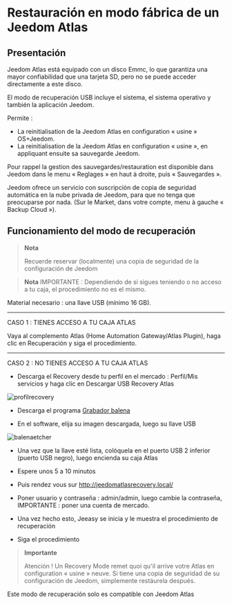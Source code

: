 # Restauración en modo fábrica de un Jeedom Atlas

## Presentación

Jeedom Atlas está equipado con un disco Emmc, lo que garantiza una mayor confiabilidad que una tarjeta SD, pero no se puede acceder directamente a este disco.

El modo de recuperación USB incluye el sistema, el sistema operativo y también la aplicación Jeedom.

Permite :

- La reinitialisation de la Jeedom Atlas en configuration « usine » OS+Jeedom.
- La reinitialisation de la Jeedom Atlas en configuration « usine », en appliquant ensuite sa sauvegarde Jeedom.

Pour rappel la gestion des sauvegardes/restauration est disponible dans Jeedom dans le menu « Reglages » en haut à droite, puis « Sauvegardes ».

Jeedom ofrece un servicio con suscripción de copia de seguridad automática en la nube privada de Jeedom, para que no tenga que preocuparse por nada. (Sur le Market, dans votre compte, menu à gauche « Backup Cloud »).

## Funcionamiento del modo de recuperación

>**Nota**
>
>Recuerde reservar (localmente) una copia de seguridad de la configuración de Jeedom


>**Nota**
IMPORTANTE : Dependiendo de si sigues teniendo o no acceso a tu caja, el procedimiento no es el mismo.



Material necesario : una llave USB (mínimo 16 GB).
***




CASO 1 : TIENES ACCESO A TU CAJA ATLAS


Vaya al complemento Atlas (Home Automation Gateway/Atlas Plugin), haga clic en Recuperación y siga el procedimiento.

***



CASO 2 : NO TIENES ACCESO A TU CAJA ATLAS



- Descarga el Recovery desde tu perfil en el mercado : Perfil/Mis servicios y haga clic en Descargar USB Recovery Atlas

![profilrecovery](https://github.com/jeedom/documentations/blob/master/es_ES/installation/images/profilrecovery.png)



- Descarga el programa [Grabador balena](https://www.balena.io/etcher/)



- En el software, elija su imagen descargada, luego su llave USB 

![balenaetcher](https://github.com/jeedom/documentations/blob/master/es_ES/installation/images/balenaetcher.png)



- Una vez que la llave esté lista, colóquela en el puerto USB 2 inferior (puerto USB negro), luego encienda su caja Atlas



- Espere unos 5 a 10 minutos



- Puis rendez vous sur http://jeedomatlasrecovery.local/



- Poner usuario y contraseña :  admin/admin, luego cambie la contraseña, IMPORTANTE : poner una cuenta de mercado.



- Una vez hecho esto, Jeeasy se inicia y le muestra el procedimiento de recuperación



- Siga el procedimiento




> **Importante**
>
> Atención ! Un Recovery Mode remet quoi qu'il arrive votre Atlas en configuration « usine » neuve. Si tiene una copia de seguridad de su configuración de Jeedom, simplemente restáurela después.
> 

Este modo de recuperación solo es compatible con Jeedom Atlas
